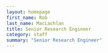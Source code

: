 ```yaml
---
layout: homepage
first_name: Rob
last_name: MacLachlan
title: Senior Research Engineer
category: staff
summary: "Senior Research Engineer"
---
```


